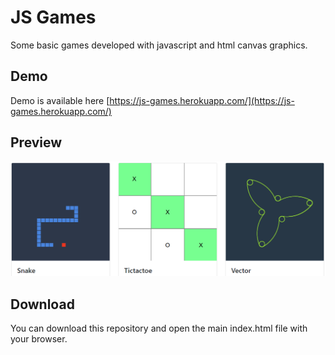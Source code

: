 # JS Games
Some basic games developed with javascript and html canvas graphics.

## Demo
Demo is available here [https://js-games.herokuapp.com/](https://js-games.herokuapp.com/)

## Preview
![alt text](https://github.com/jlpalaciosb/js-games/blob/master/screenshot.png?raw=true)

## Download
You can download this repository and open the main index.html file with your browser.
